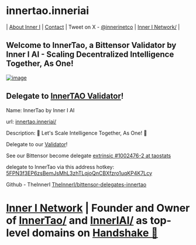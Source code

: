 # innertao.inneriai
| [About Inner I](https://innerinetcompany.com/about/) | [Contact](mailto:innerinetcompany@gmail.com) | Tweet on X - [@innerinetco](https://twitter.com/innerinetco) | [Inner I Network/](https://innerinetwork.hns.to/) |
## Welcome to InnerTao, a Bittensor Validator by Inner I AI - Scaling Decentralized Intelligence Together, As One!
[![image](https://i.arxius.io/1d5bce91.png)](http://innerinetwork.hns.to/)
## Delegate to [InnerTAO Validator](https://x.taostats.io/validators/5FPN3f3EP6zsBemJsMhL3zhTLqjoQnCBXfzro1uqKP4K7Lcy#nominator)!
Name: InnerTao by Inner I AI

url: [innertao.inneriai/](http://innertao.inneriai.hns.to/)

Description: 🤝 Let's Scale Intelligence Together, As One! 🤝

Delegate to our [Validator](https://x.taostats.io/validators/5FPN3f3EP6zsBemJsMhL3zhTLqjoQnCBXfzro1uqKP4K7Lcy#nominator)!

See our Bittensor become delegate [extrinsic #1002476-2 at taostats](https://x.taostats.io/extrinsic/1002476-2)

delegate to InnerTao via this address hotkey: [5FPN3f3EP6zsBemJsMhL3zhTLqjoQnCBXfzro1uqKP4K7Lcy](https://taostats.io/hotkey/?hkey=5FPN3f3EP6zsBemJsMhL3zhTLqjoQnCBXfzro1uqKP4K7Lcy)

Github - TheInnerI [TheInnerI/bittensor-delegates-innertao](https://github.com/TheInnerI/bittensor-delegates-innertao)

# [Inner I Network](https://innerinetwork.hns.to/) | Founder and Owner of [InnerTao/](https://namebase.io/domains/innertao) and [InnerIAI/](https://namebase.io/domains/inneriai) as top-level domains on [Handshake 🤝](https://handshake.org)
